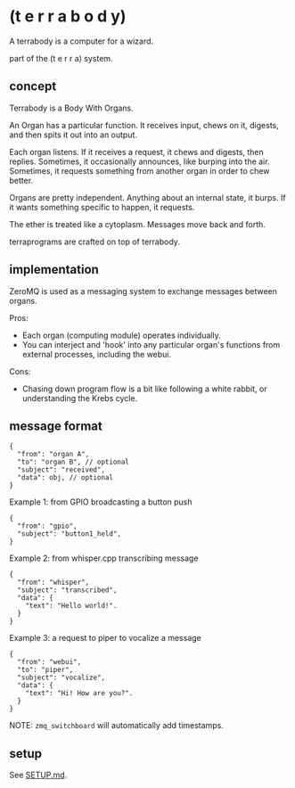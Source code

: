 
# (t e r r a b o d y)

A terrabody is a computer for a wizard. 

part of the (t e r r a) system.



## concept

Terrabody is a Body With Organs. 

An Organ has a particular function. It receives input, chews on it, digests, and then spits it out into an output. 

Each organ listens. 
If it receives a request, it chews and digests, then replies. 
Sometimes, it occasionally announces, like burping into the air. 
Sometimes, it requests something from another organ in order to chew better. 

Organs are pretty independent. Anything about an internal state, it burps. If it wants something specific to happen, it requests. 

The ether is treated like a cytoplasm. Messages move back and forth. 

terraprograms are crafted on top of terrabody.

## implementation

ZeroMQ is used as a messaging system to exchange messages between organs. 

Pros:
- Each organ (computing module) operates individually.
- You can interject and 'hook' into any particular organ's functions from external processes, including the webui.

Cons:
- Chasing down program flow is a bit like following a white rabbit, or understanding the Krebs cycle.

## message format

```
{ 
  "from": "organ A",
  "to": "organ B", // optional 
  "subject": "received",
  "data": obj, // optional
}
```
Example 1: from GPIO broadcasting a button push

```
{ 
  "from": "gpio",
  "subject": "button1_held",
}
```
Example 2: from whisper.cpp transcribing message

```
{ 
  "from": "whisper",
  "subject": "transcribed",
  "data": {
    "text": "Hello world!".
  }
}
```
Example 3: a request to piper to vocalize a message
```
{ 
  "from": "webui",
  "to": "piper",
  "subject": "vocalize",
  "data": {
    "text": "Hi! How are you?".
  }
}
```
NOTE: `zmq_switchboard` will automatically add timestamps.

## setup

See [SETUP.md](SETUP.md).
